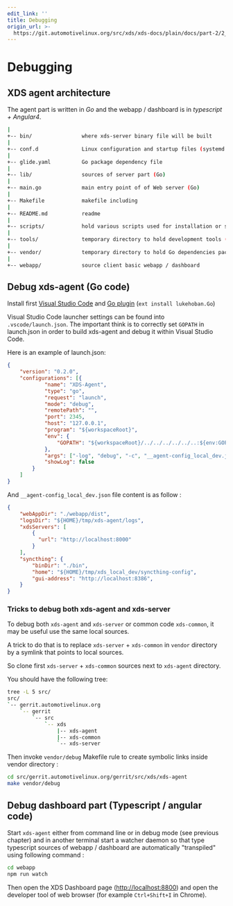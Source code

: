 ```yaml
---
edit_link: ''
title: Debugging
origin_url: >-
  https://git.automotivelinux.org/src/xds/xds-docs/plain/docs/part-2/2_xds-agent/4_debug.md?h=flounder
---
```


<!-- WARNING: This file is generated by fetch_docs.js using /home/boron/Documents/AGL/docs-webtemplate/site/_data/tocs/devguides/flounder/xds-docs-guides-flounder-devguides-book.yml -->

# Debugging

## XDS agent architecture

The agent part is written in *Go* and the webapp / dashboard is in *typescript + Angular4*.

```bash
|
+-- bin/                where xds-server binary file will be built
|
+-- conf.d              Linux configuration and startup files (systemd user service)
|
+-- glide.yaml          Go package dependency file
|
+-- lib/                sources of server part (Go)
|
+-- main.go             main entry point of of Web server (Go)
|
+-- Makefile            makefile including
|
+-- README.md           readme
|
+-- scripts/            hold various scripts used for installation or startup
|
+-- tools/              temporary directory to hold development tools (like glide)
|
+-- vendor/             temporary directory to hold Go dependencies packages
|
+-- webapp/             source client basic webapp / dashboard
```

## Debug xds-agent (Go code)

Install first [Visual Studio Code](https://code.visualstudio.com/) and
[Go plugin](https://marketplace.visualstudio.com/items?itemName=lukehoban.Go)
(`ext install lukehoban.Go`)

Visual Studio Code launcher settings can be found into `.vscode/launch.json`.
The important think is to correctly set `GOPATH` in launch.json in order to
build xds-agent and debug it within Visual Studio Code.

Here is an example of launch.json:

```json
{
    "version": "0.2.0",
    "configurations": [{
            "name": "XDS-Agent",
            "type": "go",
            "request": "launch",
            "mode": "debug",
            "remotePath": "",
            "port": 2345,
            "host": "127.0.0.1",
            "program": "${workspaceRoot}",
            "env": {
                "GOPATH": "${workspaceRoot}/../../../../../..:${env:GOPATH}",
            },
            "args": ["-log", "debug", "-c", "__agent-config_local_dev.json"],
            "showLog": false
        }
    ]
}
```

And `__agent-config_local_dev.json` file content is as follow :

```json
{
    "webAppDir": "./webapp/dist",
    "logsDir": "${HOME}/tmp/xds-agent/logs",
    "xdsServers": [
        {
          "url": "http://localhost:8000"
        }
    ],
    "syncthing": {
        "binDir": "./bin",
        "home": "${HOME}/tmp/xds_local_dev/syncthing-config",
        "gui-address": "http://localhost:8386",
    }
}
```

### Tricks to debug both xds-agent and xds-server

To debug both `xds-agent` and `xds-server` or common code `xds-common`, it may
be useful use the same local sources.

A trick to do that is to replace `xds-server` + `xds-common` in `vendor`
directory by a symlink that points to local sources.

So clone first `xds-server` + `xds-common` sources next to `xds-agent` directory.

You should have the following tree:

```bash
tree -L 5 src/
src/
`-- gerrit.automotivelinux.org
    `-- gerrit
        `-- src
            `-- xds
                |-- xds-agent
                |-- xds-common
                `-- xds-server
```

Then invoke `vendor/debug` Makefile rule to create symbolic links inside vendor
directory :

```bash
cd src/gerrit.automotivelinux.org/gerrit/src/xds/xds-agent
make vendor/debug
```

## Debug dashboard part (Typescript / angular code)

Start `xds-agent` either from command line or in debug mode (see previous
chapter) and in another terminal start a watcher daemon so that type typescript
sources of webapp / dashboard are automatically "transpiled" using following
command :

```bash
cd webapp
npm run watch
```

Then open the XDS Dashboard page ([http://localhost:8800](http://localhost:8800))
and open the developer tool of web browser (for example `Ctrl+Shift+I` in Chrome).
